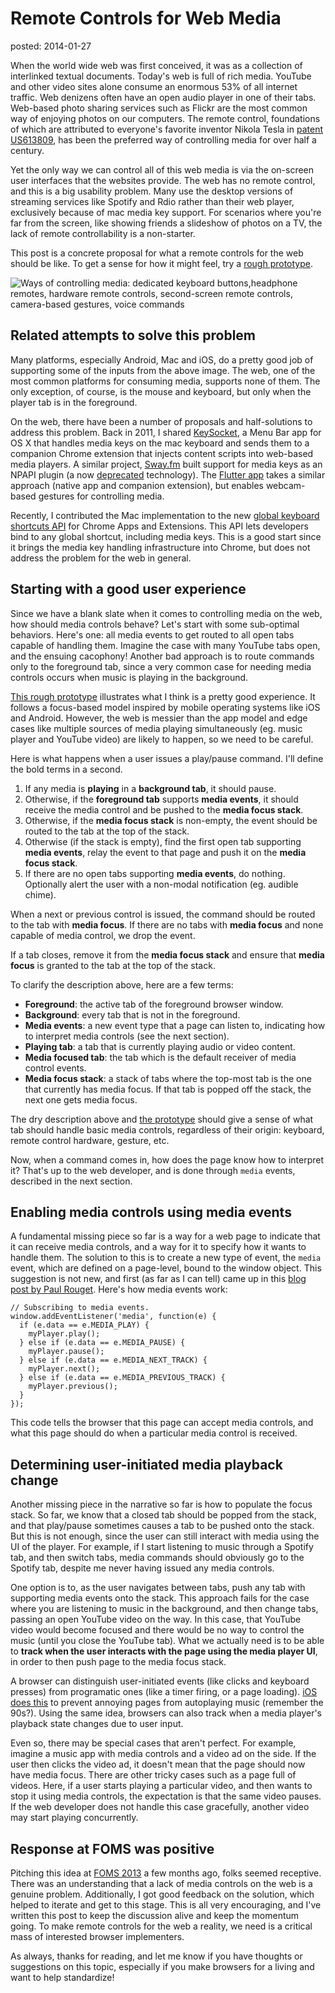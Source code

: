 Remote Controls for Web Media
=============================
posted: 2014-01-27

When the world wide web was first conceived, it was as a collection of
interlinked textual documents. Today's web is full of rich media.
YouTube and other video sites alone consume an enormous 53% of all
internet traffic. Web denizens often have an open audio player in one of
their tabs. Web-based photo sharing services such as Flickr are the most
common way of enjoying photos on our computers. The remote control,
foundations of which are attributed to everyone's favorite inventor
Nikola Tesla in [patent US613809][remote], has been the preferred way of
controlling media for over half a century.

Yet the only way we can control all of this web media is via the
on-screen user interfaces that the websites provide. The web has no
remote control, and this is a big usability problem. Many use the
desktop versions of streaming services like Spotify and Rdio rather than
their web player, exclusively because of mac media key support. For
scenarios where you're far from the screen, like showing friends a
slideshow of photos on a TV, the lack of remote controllability is a
non-starter.

This post is a concrete proposal for what a remote controls for the web
should be like. To get a sense for how it might feel, try a [rough
prototype][prototype].

[remote]: https://www.google.com/patents/US613809

<!--more-->

![Ways of controlling media: dedicated keyboard buttons,headphone
remotes, hardware remote controls, second-screen remote controls,
camera-based gestures, voice commands](inputs.png)


## Related attempts to solve this problem

Many platforms, especially Android, Mac and iOS, do a pretty good job of
supporting some of the inputs from the above image. The web, one of the
most common platforms for consuming media, supports none of them. The
only exception, of course, is the mouse and keyboard, but only when the
player tab is in the foreground.

On the web, there have been a number of proposals and half-solutions to
address this problem. Back in 2011, I shared [KeySocket][keysocket], a
Menu Bar app for OS X that handles media keys on the mac keyboard and
sends them to a companion Chrome extension that injects content scripts
into web-based media players. A similar project, [Sway.fm][sway] built
support for media keys as an NPAPI plugin (a now [deprecated][npapi]
technology). The [Flutter app][flutter] takes a similar approach (native
app and companion extension), but enables webcam-based gestures for
controlling media.

Recently, I contributed the Mac implementation to the new [global
keyboard shortcuts API][chrome-global-keys] for Chrome Apps and
Extensions. This API lets developers bind to any global shortcut,
including media keys. This is a good start since it brings the media key
handling infrastructure into Chrome, but does not address the problem
for the web in general.


[keysocket]: http://smus.com/chrome-media-keys-revisited/
[sway]: http://sway.fm/
[npapi]: http://blog.chromium.org/2013/09/saying-goodbye-to-our-old-friend-npapi.html
[flutter]: https://flutterapp.com/
[chrome-global-keys]: https://codereview.chromium.org/60353008/

## Starting with a good user experience

Since we have a blank slate when it comes to controlling media on the
web, how should media controls behave? Let's start with some
sub-optimal behaviors. Here's one: all media events to get routed to all
open tabs capable of handling them. Imagine the case with many YouTube
tabs open, and the ensuing cacophony! Another bad approach is to route
commands only to the foreground tab, since a very common case for
needing media controls occurs when music is playing in the background.

[This rough prototype][prototype] illustrates what I think is a pretty
good experience. It follows a focus-based model inspired by mobile
operating systems like iOS and Android. However, the web is messier than
the app model and edge cases like multiple sources of media playing
simultaneously (eg. music player and YouTube video) are likely to
happen, so we need to be careful.

Here is what happens when a user issues a play/pause command. I'll
define the bold terms in a second.

1. If any media is **playing** in a **background tab**, it should pause.
2. Otherwise, if the **foreground tab** supports **media events**, it
   should receive the media control and be pushed to the **media focus
   stack**.
3. Otherwise, if the **media focus stack** is non-empty, the event
   should be routed to the tab at the top of the stack.
4. Otherwise (if the stack is empty), find the first open tab
   supporting **media events**, relay the event to that page and push it
   on the **media focus stack**.
5. If there are no open tabs supporting **media events**, do nothing.
   Optionally alert the user with a non-modal notification (eg. audible
   chime).

When a next or previous control is issued, the command should be routed
to the tab with **media focus**. If there are no tabs with **media
focus** and none capable of media control, we drop the event.

If a tab closes, remove it from the **media focus stack** and ensure
that **media focus** is granted to the tab at the top of the stack.

To clarify the description above, here are a few terms:

- **Foreground**: the active tab of the foreground browser window.
- **Background**: every tab that is not in the foreground.
- **Media events**: a new event type that a page can listen to,
  indicating how to interpret media controls (see the next section).
- **Playing tab**: a tab that is currently playing audio or video
  content.
- **Media focused tab**: the tab which is the default receiver of media
  control events.
- **Media focus stack**: a stack of tabs where the top-most tab
  is the one that currently has media focus. If that tab is
  popped off the stack, the next one gets media focus.

The dry description above and [the prototype][prototype] should give a
sense of what tab should handle basic media controls, regardless of
their origin: keyboard, remote control hardware, gesture, etc.

Now, when a command comes in, how does the page know how to interpret
it? That's up to the web developer, and is done through `media` events,
described in the next section.

[prototype]: http://borismus.github.io/media-control-prototype/

## Enabling media controls using media events

A fundamental missing piece so far is a way for a web page to indicate
that it can receive media controls, and a way for it to specify how it
wants to handle them. The solution to this is to create a new type of
event, the `media` event, which are defined on a page-level, bound to
the window object. This suggestion is not new, and first (as far as I
can tell) came up in this [blog post by Paul Rouget][rouget]. Here's
how media events work:

    // Subscribing to media events.
    window.addEventListener('media', function(e) {
      if (e.data == e.MEDIA_PLAY) {
        myPlayer.play();
      } else if (e.data == e.MEDIA_PAUSE) {
        myPlayer.pause();
      } else if (e.data == e.MEDIA_NEXT_TRACK) {
        myPlayer.next();
      } else if (e.data == e.MEDIA_PREVIOUS_TRACK) {
        myPlayer.previous();
      }
    });

This code tells the browser that this page can accept media controls,
and what this page should do when a particular media control is
received.

[rouget]: http://paulrouget.com/e/mediaevents/


## Determining user-initiated media playback change

Another missing piece in the narrative so far is how to populate the
focus stack. So far, we know that a closed tab should be popped from the
stack, and that play/pause sometimes causes a tab to be pushed onto the
stack. But this is not enough, since the user can still interact with
media using the UI of the player. For example, if I start listening to
music through a Spotify tab, and then switch tabs, media commands should
obviously go to the Spotify tab, despite me never having issued any
media controls.

One option is to, as the user navigates between tabs, push any tab with
supporting media events onto the stack. This approach fails for the case
where you are listening to music in the background, and then change
tabs, passing an open YouTube video on the way. In this case, that
YouTube video would become focused and there would be no way to control
the music (until you close the YouTube tab). What we actually need is to
be able to **track when the user interacts with the page using the media
player UI**, in order to then push page to the media focus stack.

A browser can distinguish user-initiated events (like clicks and
keyboard presses) from programatic ones (like a timer firing, or a page
loading). [iOS does this][ios] to prevent annoying pages from
autoplaying music (remember the 90s?). Using the same idea, browsers can
also track when a media player's playback state changes due to user
input.

Even so, there may be special cases that aren't perfect. For example,
imagine a music app with media controls and a video ad on the side. If
the user then clicks the video ad, it doesn't mean that the page should
now have media focus. There are other tricky cases such as a page full
of videos. Here, if a user starts playing a particular video, and then
wants to stop it using media controls, the expectation is that the same
video pauses. If the web developer does not handle this case gracefully,
another video may start playing concurrently.

[ios]: https://developer.apple.com/library/safari/documentation/AudioVideo/Conceptual/Using_HTML5_Audio_Video/Device-SpecificConsiderations/Device-SpecificConsiderations.html


## Response at FOMS was positive

Pitching this idea at [FOMS 2013][foms] a few months ago, folks seemed
receptive. There was an understanding that a lack of media controls on
the web is a genuine problem. Additionally, I got good feedback on the
solution, which helped to iterate and get to this stage. This is all
very encouraging, and I've written this post to keep the discussion
alive and keep the momentum going. To make remote controls for the web a
reality, we need is a critical mass of interested browser implementers.

As always, thanks for reading, and let me know if you have thoughts or
suggestions on this topic, especially if you make browsers for a living
and want to help standardize!

[foms]: http://www.foms-workshop.org/foms2013/pmwiki.php/Main/MediaFocus
